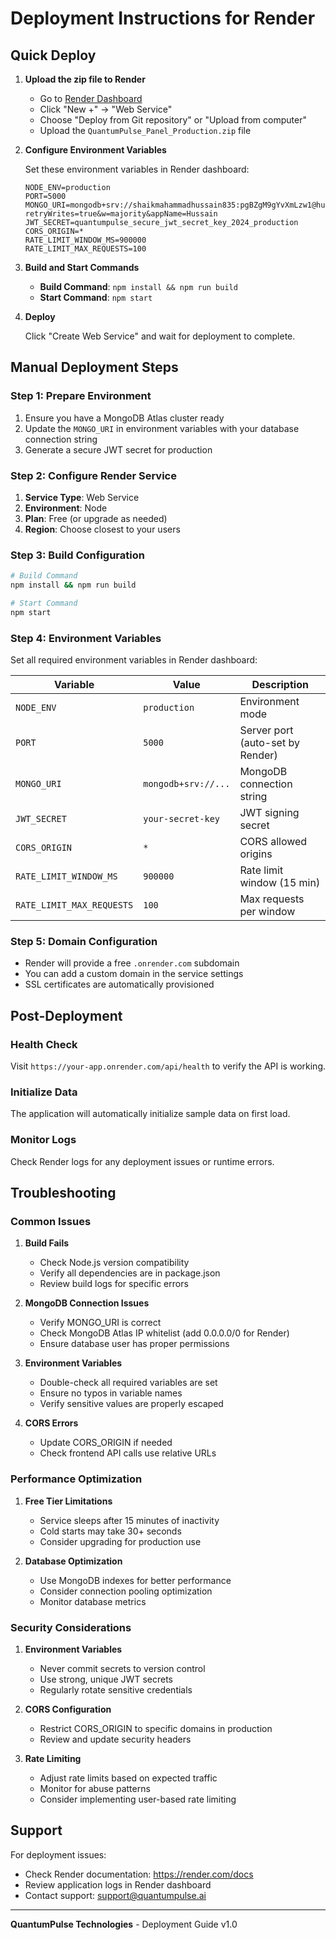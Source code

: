 # Deployment Instructions for Render

## Quick Deploy

1. **Upload the zip file to Render**
   - Go to [Render Dashboard](https://dashboard.render.com/)
   - Click "New +" → "Web Service"
   - Choose "Deploy from Git repository" or "Upload from computer"
   - Upload the `QuantumPulse_Panel_Production.zip` file

2. **Configure Environment Variables**
   
   Set these environment variables in Render dashboard:
   
   ```
   NODE_ENV=production
   PORT=5000
   MONGO_URI=mongodb+srv://shaikmahammadhussain835:pgBZgM9gYvXmLzw1@hussain.vo52sy7.mongodb.net/quantumpulse?retryWrites=true&w=majority&appName=Hussain
   JWT_SECRET=quantumpulse_secure_jwt_secret_key_2024_production
   CORS_ORIGIN=*
   RATE_LIMIT_WINDOW_MS=900000
   RATE_LIMIT_MAX_REQUESTS=100
   ```

3. **Build and Start Commands**
   
   - **Build Command**: `npm install && npm run build`
   - **Start Command**: `npm start`

4. **Deploy**
   
   Click "Create Web Service" and wait for deployment to complete.

## Manual Deployment Steps

### Step 1: Prepare Environment
1. Ensure you have a MongoDB Atlas cluster ready
2. Update the `MONGO_URI` in environment variables with your database connection string
3. Generate a secure JWT secret for production

### Step 2: Configure Render Service
1. **Service Type**: Web Service
2. **Environment**: Node
3. **Plan**: Free (or upgrade as needed)
4. **Region**: Choose closest to your users

### Step 3: Build Configuration
```bash
# Build Command
npm install && npm run build

# Start Command  
npm start
```

### Step 4: Environment Variables
Set all required environment variables in Render dashboard:

| Variable | Value | Description |
|----------|-------|-------------|
| `NODE_ENV` | `production` | Environment mode |
| `PORT` | `5000` | Server port (auto-set by Render) |
| `MONGO_URI` | `mongodb+srv://...` | MongoDB connection string |
| `JWT_SECRET` | `your-secret-key` | JWT signing secret |
| `CORS_ORIGIN` | `*` | CORS allowed origins |
| `RATE_LIMIT_WINDOW_MS` | `900000` | Rate limit window (15 min) |
| `RATE_LIMIT_MAX_REQUESTS` | `100` | Max requests per window |

### Step 5: Domain Configuration
- Render will provide a free `.onrender.com` subdomain
- You can add a custom domain in the service settings
- SSL certificates are automatically provisioned

## Post-Deployment

### Health Check
Visit `https://your-app.onrender.com/api/health` to verify the API is working.

### Initialize Data
The application will automatically initialize sample data on first load.

### Monitor Logs
Check Render logs for any deployment issues or runtime errors.

## Troubleshooting

### Common Issues

1. **Build Fails**
   - Check Node.js version compatibility
   - Verify all dependencies are in package.json
   - Review build logs for specific errors

2. **MongoDB Connection Issues**
   - Verify MONGO_URI is correct
   - Check MongoDB Atlas IP whitelist (add 0.0.0.0/0 for Render)
   - Ensure database user has proper permissions

3. **Environment Variables**
   - Double-check all required variables are set
   - Ensure no typos in variable names
   - Verify sensitive values are properly escaped

4. **CORS Errors**
   - Update CORS_ORIGIN if needed
   - Check frontend API calls use relative URLs

### Performance Optimization

1. **Free Tier Limitations**
   - Service sleeps after 15 minutes of inactivity
   - Cold starts may take 30+ seconds
   - Consider upgrading for production use

2. **Database Optimization**
   - Use MongoDB indexes for better performance
   - Consider connection pooling optimization
   - Monitor database metrics

### Security Considerations

1. **Environment Variables**
   - Never commit secrets to version control
   - Use strong, unique JWT secrets
   - Regularly rotate sensitive credentials

2. **CORS Configuration**
   - Restrict CORS_ORIGIN to specific domains in production
   - Review and update security headers

3. **Rate Limiting**
   - Adjust rate limits based on expected traffic
   - Monitor for abuse patterns
   - Consider implementing user-based rate limiting

## Support

For deployment issues:
- Check Render documentation: https://render.com/docs
- Review application logs in Render dashboard
- Contact support: support@quantumpulse.ai

---

**QuantumPulse Technologies** - Deployment Guide v1.0

